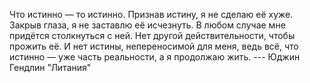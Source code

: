 Что истинно — то истинно.
Признав истину, я не сделаю её хуже.
Закрыв глаза, я не заставлю её исчезнуть.
В любом случае мне придётся столкнуться с ней.
Нет другой действительности, чтобы прожить её.
И нет истины, непереносимой для меня,
ведь всё, что истинно — уже часть реальности, а я продолжаю жить.
--- Юджин Гендлин "Литания"
